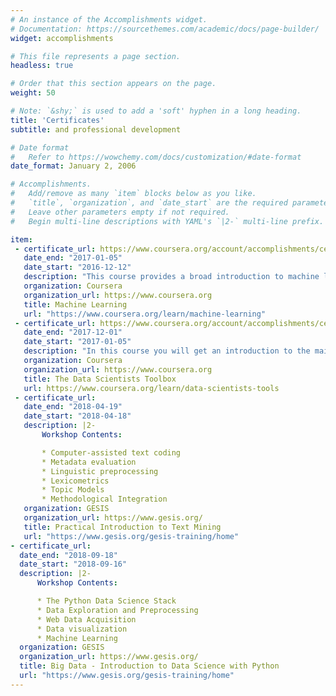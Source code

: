 ```yaml
---
# An instance of the Accomplishments widget.
# Documentation: https://sourcethemes.com/academic/docs/page-builder/
widget: accomplishments

# This file represents a page section.
headless: true

# Order that this section appears on the page.
weight: 50

# Note: `&shy;` is used to add a 'soft' hyphen in a long heading.
title: 'Certificates'
subtitle: and professional development

# Date format
#   Refer to https://wowchemy.com/docs/customization/#date-format
date_format: January 2, 2006

# Accomplishments.
#   Add/remove as many `item` blocks below as you like.
#   `title`, `organization`, and `date_start` are the required parameters.
#   Leave other parameters empty if not required.
#   Begin multi-line descriptions with YAML's `|2-` multi-line prefix.

item:
 - certificate_url: https://www.coursera.org/account/accomplishments/certificate/XHFF9VRK6RJ7
   date_end: "2017-01-05"
   date_start: "2016-12-12"
   description: "This course provides a broad introduction to machine learning, datamining, and statistical pattern recognition.       Topics include: (i) Supervised learning (parametric/non-parametric algorithms, support vector machines, kernels, neural            networks). (ii) Unsupervised learning (clustering, dimensionality reduction, recommender systems, deep learning). (iii) Best       practices in machine learning (bias/variance theory; innovation process in machine learning and AI). The course will also          draw from numerous case studies and applications, so that you'll also learn how to apply learning algorithms to building           smart robots (perception, control), text understanding (web search, anti-spam), computer vision, medical informatics, audio,       database mining, and other areas."
   organization: Coursera
   organization_url: https://www.coursera.org
   title: Machine Learning
   url: "https://www.coursera.org/learn/machine-learning"
 - certificate_url: https://www.coursera.org/account/accomplishments/certificate/9G9WWMS84QYA
   date_end: "2017-12-01"
   date_start: "2017-01-05"
   description: "In this course you will get an introduction to the main tools and ideas in the data scientist's toolbox. The          course gives an overview of the data, questions, and tools that data analysts and data scientists work with. There are two         components to this course. The first is a conceptual introduction to the ideas behind turning data into actionable                 knowledge. The second is a practical introduction to the tools that will be used in the program like version control,              markdown, git, GitHub, R, and RStudio."
   organization: Coursera
   organization_url: https://www.coursera.org
   title: The Data Scientists Toolbox
   url: https://www.coursera.org/learn/data-scientists-tools
 - certificate_url:
   date_end: "2018-04-19"
   date_start: "2018-04-18"
   description: |2-
       Workshop Contents:

       * Computer-assisted text coding
       * Metadata evaluation
       * Linguistic preprocessing
       * Lexicometrics
       * Topic Models
       * Methodological Integration
   organization: GESIS
   organization_url: https://www.gesis.org/
   title: Practical Introduction to Text Mining
   url: "https://www.gesis.org/gesis-training/home"
- certificate_url:
  date_end: "2018-09-18"
  date_start: "2018-09-16"
  description: |2-
      Workshop Contents:

      * The Python Data Science Stack
      * Data Exploration and Preprocessing
      * Web Data Acquisition
      * Data visualization
      * Machine Learning
  organization: GESIS
  organization_url: https://www.gesis.org/
  title: Big Data - Introduction to Data Science with Python
  url: "https://www.gesis.org/gesis-training/home"
---
```

